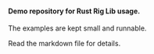 #### Demo repository for Rust Rig Lib usage.

The examples are kept small and runnable. 

Read the markdown file for details.
